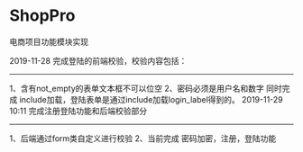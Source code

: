 # ShopPro
电商项目功能模块实现

2019-11-28 完成登陆的前端校验，校验内容包括：<hr>
     1、含有not_empty的表单文本框不可以位空
     2、密码必须是用户名和数字
     同时完成 include加载，登陆表单是通过include加载login_label得到的。
2019-11-29 10:11 完成注册登陆功能和后端校验部分 <hr>
    1、后端通过form类自定义进行校验
    2、当前完成 密码加密，注册，登陆功能
